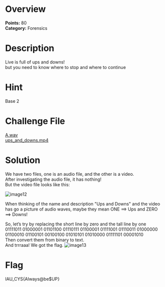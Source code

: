 # Overview
<b> Points:</b> 80
<br>
<b>Category:</b> Forensics

# Description
Live is full of ups and downs!
<br>
but you need to know where to stop and where to continue

# Hint
Base 2

# Challenge File
[A.wav](./A.wav)
<br>
[ups_and_downs.mp4](./ups_and_downs.mp4)

# Solution
We have two files, one is an audio file, and the other is a video. 
<br>
After investigating the audio file, it has nothing!
<br>
But the video file looks like this:

![image12](https://github.com/mtalbugaey/UNSEEN-Flag-2-CTF-Writeups/assets/126514202/664c88b8-502d-4863-b55b-668b574ae56e)

When thinking of the name and description "Ups and Downs" and the video has go a picture of audio waves, maybe they mean ONE ==> Ups and ZERO ==> Downs!

So, let’s try by replacing the short line by zero and the tall line by one
<br>
01111011 01000001 01101100 01110111 01100001 01111001 01110011 01000000 01100010 01100101 00100100 01010101 01010000 01111101 00001010
<br>
Then convert them from binary to text.
<br>
And trrraaa! We got the flag.
![image13](https://github.com/mtalbugaey/UNSEEN-Flag-2-CTF-Writeups/assets/126514202/d708e78b-9290-49a7-8590-275f7dd100ed)


# Flag
IAU_CYS{Always@be$UP}
